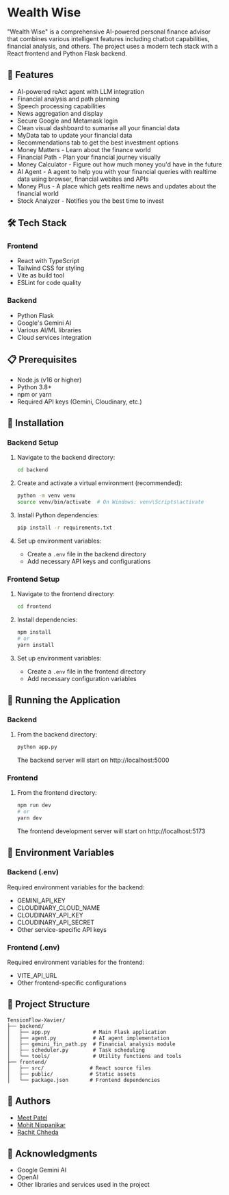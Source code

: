 # Wealth Wise

"Wealth Wise" is a comprehensive AI-powered personal finance advisor that combines various intelligent features including chatbot capabilities, financial analysis, and others. The project uses a modern tech stack with a React frontend and Python Flask backend.

## 🚀 Features

- AI-powered reAct agent with LLM integration
- Financial analysis and path planning
- Speech processing capabilities
- News aggregation and display
- Secure Google and Metamask login
- Clean visual dashboard to sumarise all your financial data
- MyData tab to update your financial data
- Recommendations tab to get the best investment options
- Money Matters - Learn about the finance world
- Financial Path - Plan your financial journey visually
- Money Calculator - Figure out how much money you'd have in the future
- AI Agent - A agent to help you with your financial queries with realtime data using browser, financial webites and APIs
- Money Plus - A place which gets realtime news and updates about the financial world
- Stock Analyzer - Notifies you the best time to invest

## 🛠️ Tech Stack

### Frontend
- React with TypeScript
- Tailwind CSS for styling
- Vite as build tool
- ESLint for code quality

### Backend
- Python Flask
- Google's Gemini AI
- Various AI/ML libraries
- Cloud services integration

## 📋 Prerequisites

- Node.js (v16 or higher)
- Python 3.8+
- npm or yarn
- Required API keys (Gemini, Cloudinary, etc.)

## 🔧 Installation

### Backend Setup
1. Navigate to the backend directory:
   ```bash
   cd backend
   ```

2. Create and activate a virtual environment (recommended):
   ```bash
   python -m venv venv
   source venv/bin/activate  # On Windows: venv\Scripts\activate
   ```

3. Install Python dependencies:
   ```bash
   pip install -r requirements.txt
   ```

4. Set up environment variables:
   - Create a `.env` file in the backend directory
   - Add necessary API keys and configurations

### Frontend Setup
1. Navigate to the frontend directory:
   ```bash
   cd frontend
   ```

2. Install dependencies:
   ```bash
   npm install
   # or
   yarn install
   ```

3. Set up environment variables:
   - Create a `.env` file in the frontend directory
   - Add necessary configuration variables

## 🚀 Running the Application

### Backend
1. From the backend directory:
   ```bash
   python app.py
   ```
   The backend server will start on http://localhost:5000

### Frontend
1. From the frontend directory:
   ```bash
   npm run dev
   # or
   yarn dev
   ```
   The frontend development server will start on http://localhost:5173

## 🔑 Environment Variables

### Backend (.env)
Required environment variables for the backend:
- GEMINI_API_KEY
- CLOUDINARY_CLOUD_NAME
- CLOUDINARY_API_KEY
- CLOUDINARY_API_SECRET
- Other service-specific API keys

### Frontend (.env)
Required environment variables for the frontend:
- VITE_API_URL
- Other frontend-specific configurations

## 📁 Project Structure

```
TensionFlow-Xavier/
├── backend/
│   ├── app.py              # Main Flask application
│   ├── agent.py            # AI agent implementation
│   ├── gemini_fin_path.py  # Financial analysis module
│   ├── scheduler.py        # Task scheduling
│   └── tools/              # Utility functions and tools
├── frontend/
│   ├── src/               # React source files
│   ├── public/            # Static assets
│   └── package.json       # Frontend dependencies
```

## 👥 Authors

- [Meet Patel](https://www.linkedin.com/in/meet244/)
- [Mohit Nippanikar](https://www.linkedin.com/in/mohitnippanikar/)
- [Rachit Chheda](https://www.linkedin.com/in/rachit-chheda-a1224124a/)

## 🙏 Acknowledgments

- Google Gemini AI
- OpenAI
- Other libraries and services used in the project 